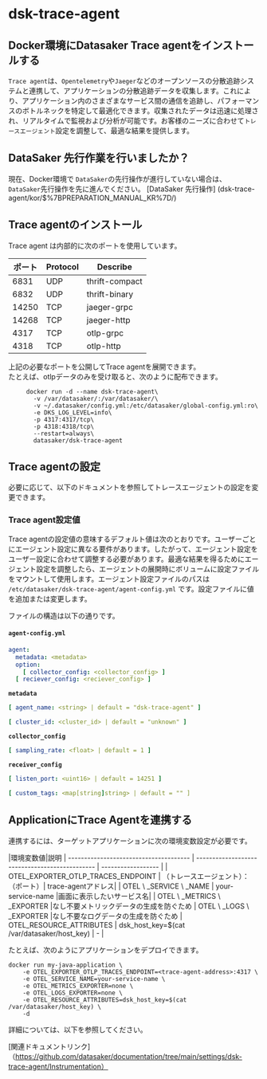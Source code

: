 # dsk-trace-agent

## Docker環境にDatasaker Trace agentをインストールする

`Trace agent`は、`Opentelemetry`や`Jaeger`などのオープンソースの分散追跡システムと連携して、アプリケーションの分散追跡データを収集します。これにより、アプリケーション内のさまざまなサービス間の通信を追跡し、パフォーマンスのボトルネックを特定して最適化できます。収集されたデータは迅速に処理され、リアルタイムで監視および分析が可能です。お客様のニーズに合わせて`トレースエージェント`設定を調整して、最適な結果を提供します。

## DataSaker 先行作業を行いましたか？

現在、Docker環境で `DataSaker`の先行操作が進行していない場合は、 `DataSaker`先行操作を先に進んでください。 [DataSaker 先行操作] (dsk-trace-agent/kor/$%7BPREPARATION\_MANUAL\_KR%7D/)

## Trace agentのインストール

Trace agent は内部的に次のポートを使用しています。

|ポート| Protocol | Describe |
| ----- | -------- | -------------- |
| 6831 | UDP | thrift-compact |
| 6832 | UDP | thrift-binary |
| 14250 | TCP | jaeger-grpc |
| 14268 | TCP | jaeger-http |
| 4317 | TCP | otlp-grpc |
| 4318 | TCP | otlp-http |

上記の必要なポートを公開してTrace agentを展開できます。\
たとえば、otlpデータのみを受け取ると、次のように配布できます。
```shell
     docker run -d --name dsk-trace-agent\
       -v /var/datasaker/:/var/datasaker/\
       -v ~/.datasaker/config.yml:/etc/datasaker/global-config.yml:ro\
       -e DKS_LOG_LEVEL=info\
       -p 4317:4317/tcp\
       -p 4318:4318/tcp\
       --restart=always\
       datasaker/dsk-trace-agent
```
## Trace agentの設定

必要に応じて、以下のドキュメントを参照してトレースエージェントの設定を変更できます。

### Trace agent設定値

Trace agentの設定値の意味するデフォルト値は次のとおりです。ユーザーごとにエージェント設定に異なる要件があります。したがって、エージェント設定をユーザー設定に合わせて調整する必要があります。最適な結果を得るためにエージェント設定を調整したら、エージェントの展開時にボリュームに設定ファイルをマウントして使用します。エージェント設定ファイルのパスは `/etc/datasaker/dsk-trace-agent/agent-config.yml` です。設定ファイルに値を追加または変更します。

ファイルの構造は以下の通りです。

#### `agent-config.yml`
```yaml
agent:
  metadata: <metadata>
  option:
    [ collector_config: <collector_config> ]
  [ reciever_config: <reciever_config> ]
```
**`metadata`**
```yaml
[ agent_name: <string> | default = "dsk-trace-agent" ]

[ cluster_id: <cluster_id> | default = "unknown" ]
```
**`collector_config`**
```yaml
[ sampling_rate: <float> | default = 1 ]
```
**`receiver_config`**
```yaml
[ listen_port: <uint16> | default = 14251 ]

[ custom_tags: <map[string]string> | default = "" ]
```
## ApplicationにTrace Agentを連携する

連携するには、ターゲットアプリケーションに次の環境変数設定が必要です。

|環境変数値|説明
| -------------------------------------- | ---------------------------------------------- | ------------------ |
| OTEL\_EXPORTER\_OTLP\_TRACES\_ENDPOINT | （トレースエージェント）：（ポート）| trace-agentアドレス|
| OTEL \ _SERVICE \ _NAME | your-service-name |画面に表示したいサービス名|
| OTEL \ _METRICS \ _EXPORTER |なし不要メトリックデータの生成を防ぐため
| OTEL \ _LOGS \ _EXPORTER |なし不要なログデータの生成を防ぐため
| OTEL\_RESOURCE\_ATTRIBUTES | dsk\_host\_key=$(cat /var/datasaker/host\_key) | - |

たとえば、次のようにアプリケーションをデプロイできます。
```shell
docker run my-java-application \
    -e OTEL_EXPORTER_OTLP_TRACES_ENDPOINT=<trace-agent-address>:4317 \
    -e OTEL_SERVICE_NAME=your-service-name \
    -e OTEL_METRICS_EXPORTER=none \
    -e OTEL_LOGS_EXPORTER=none \
    -e OTEL_RESOURCE_ATTRIBUTES=dsk_host_key=$(cat /var/datasaker/host_key) \
    -d
```
詳細については、以下を参照してください。

[関連ドキュメントリンク]（https://github.com/datasaker/documentation/tree/main/settings/dsk-trace-agent/Instrumentation）